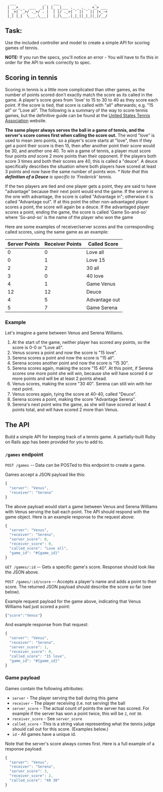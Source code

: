```text
  ___             _   ___                _
 | __>_ _  ___  _| | |_ _|___ ._ _ ._ _ <_> ___
 | _>| '_>/ ._>/ . |  | |/ ._>| ' || ' || |<_-<
 |_| |_|  \___.\___|  |_|\___.|_|_||_|_||_|/__/
```
## Task:
Use the included controller and model to create a simple API for scoring games
of tennis. 

**NOTE:** If you run the specs, you'll notice an error - You will have to fix this 
in order for the API to work correctly to spec.

## Scoring in tennis

Scoring in tennis is a little more complicated than other games, as the number
of points scored don't exactly match the score as its called in the game. A
player's score goes from 'love' to 15 to 30 to 40 as they score each point. If the
score is tied, that score is called with "all" afterwards; e.g. "15 all" or
"Love all". The following is a summary of the way to score tennis games, but
the definitive guide can be found at the [United States Tennis
Association](https://www.usta.com/en/home/improve/tips-and-instruction/national/tennis-101--scoring.html)
website.

<b>The same player always serves the ball in a game of tennis, and the server's score comes
first when calling the score out.</b> The word "love" is used to mean zero points,
so a player's score starts at "love", then if they get a point their score is
then 15, then after another point their score would be 30, and another one 40.
To win a game of tennis, a player must score four points _and_ score 2 more
points than their opponent. If the players both score 3 times and both their
scores are 40, this is called a "deuce". A deuce specifically describes the
situation where both players have scored at least 3 points and now have the
same number of points won. 
<i> * Note that this <b>definition of a Deuce</b> is specific to 'Frederick' tennis.</i>

If the two players are tied and one player gets a point, they are said to have
"advantage" because their next point would end the game. If the server is the
one with advantage, the score is called "Advantage in"; otherwise it is called
"Advantage out". If at this point the other non-advantaged player scores a
point, the score will again be a deuce. If the advantaged player scores a
point, ending the game, the score is called 'Game So-and-so' where 'So-and-so'
is the name of the player who won the game

Here are some examples of receiver/server scores and the corresponding called
scores, using the same game as an example:

| Server Points | Receiver Points | Called Score    |
| ------------- | --------------- | --------------- |
| 0             | 0               | Love all        |
| 0             | 1               | Love 15         |
| 2             | 2               | 30 all          |
| 3             | 0               | 40 love         |
| 4             | 1               | Game Venus      |
| 12            | 12              | Deuce           |
| 4             | 5               | Advantage out   |
| 5             | 7               | Game Serena     |

### Example

Let's imagine a game between Venus and Serena Williams.

  1. At the start of the game, neither player has scored any points, so the
     score is 0-0 or "Love all".
  2. Venus scores a point and now the score is "15 love".
  3. Serena scores a point and now the score is "15 all".
  4. Serena scores another point and now the score is "15 30".
  5. Serena scores again, making the score "15 40". At this point, if Serena
     scores one more point she will win, because she will have scored 4 or more
     points and will be at least 2 points ahead.
  6. Venus scores, making the score "30 40". Serena can still win with her next
     point.
  7. Venus scores again, tying the score at 40-40, called "Deuce".
  8. Serena scores a point, making the score "Advantage Serena".
  9. Serena's next point wins the game, as she will have scored at least 4
     points total, and will have scored 2 more than Venus.

## The API

Build a simple API for keeping track of a tennis game. A partially-built
Ruby on Rails app has been provided for you to add to.

### `/games` endpoint

`POST /games` -- Data can be POSTed to this endpoint to create a game.

Games accept a JSON payload like this:
```javascript
{
  "server": "Venus",
  "receiver": "Serena"
}
```

The above payload would start a game between Venus and Serena Williams with
Venus serving the ball each point. The API should respond with the game
object. Here is an example response to the request above:

```javascript
{
  "server": "Venus",
  "receiver": "Serena",
  "server_score": 0,
  "receiver_score": 0,
  "called_score": "Love all",
  "game_id": "#{game_id}"
}
```

`GET /games/:id` -- Gets a specific game's score. Response should look like the
JSON above.

`POST /games/:id/score` -- Accepts a player's name and adds a point to their
score. The returned JSON payload should describe the score so far (see below).

Example request payload for the game above, indicating that Venus Williams had
just scored a point:

```javascript
{"score":"Venus"}
```

And example response from that request:

```javascript
{
  "server": "Venus",
  "receiver": "Serena",
  "server_score": 1,
  "receiver_score": 0,
  "called_score": "15 love",
  "game_id": "#{game_id}"
}
```

### Game payload

Games contain the following attributes:

  * `server` - The player serving the ball during this game
  * `receiver` - The player receiving (i.e. not serving) the ball
  * `server_score` - The actual count of points the server has scored. For
    example if the server has won a point twice, this will be `2`, _not_ `30`.
  * `receiver_score` - See `server_score`
  * `called_score` - This is a string value representing what the tennis judge
    should call out for this score. (Examples below.)
  * `id` - All games have a unique id.

Note that the server's score always comes first. Here is a full example of a
response payload:

```javascript
{
  "server": "Venus",
  "receiver": "Serena",
  "server_score": 3,
  "receiver_score": 2,
  "called_score": "40 30"
}
```
